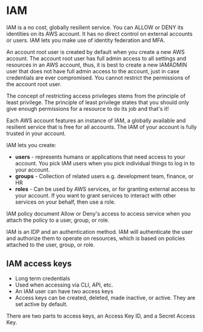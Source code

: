 # IAM

IAM is a no cost, globally resilient service.  You can ALLOW or DENY its identities on its AWS account.  It has no direct control on external accounts or users.  IAM lets you make use of identity federation and MFA.

An account root user is created by default when you create a new AWS account.  The account root user has full admin access to all settings and resources in an AWS account, thus, it is best to create a new IAMADMIN user that does not have full admin access to the account, just in case credentials are ever compromised.  You cannot restrict the permissions of the account root user.

The concept of restricting access privileges stems from the principle of least privilege. The principle of least privilege states that you should only give enough permissions for a resource to do its job and that's it!

Each AWS account features an instance of IAM, a globally available and resilient service that is free for all accounts.  The IAM of your account is fully trusted in your account.

IAM lets you create:

* **users** - represents humans or applications that need access to your account.  You pick IAM users when you pick individual things to log in to your account.
* **groups** - Collection of related users e.g. development team, finance, or HR
* **roles** - Can be used by AWS services, or for granting external access to your account.  If you want to grant services to interact with other services on your behalf, then use a role.

IAM policy document Allow or Deny's access to access service when you attach the policy to a user, group, or role.

IAM is an IDP and an authentication method.  IAM will authenticate the user and authorize them to operate on resources, which is based on policies attached to the user, group, or role.

## IAM access keys

* Long term credentials
* Used when accessing via CLI, API, etc.
* An IAM user can have two access keys
* Access keys can be created, deleted, made inactive, or active.  They are set active by default.

There are two parts to access keys, an Access Key ID, and a Secret Access Key.
